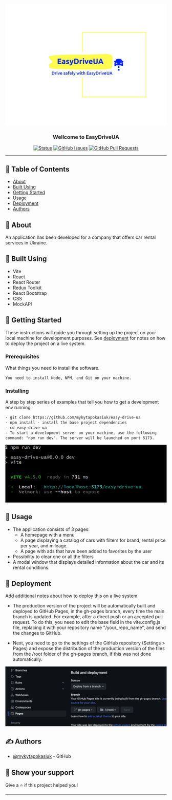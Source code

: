 <p align="center">
 <img width=600px height=auto src="./src/assets/ed-logo.webp" alt="Project logo">
</p>
<h3 align="center">Wellcome to EasyDriveUA</h3>

<div align="center">

[![Status](https://img.shields.io/badge/status-active-success.svg)]()
[![GitHub Issues](https://img.shields.io/github/issues/mykytapokasiuk/easy-drive-ua)](https://github.com/mykytapokasiuk/easy-drive-ua/issues)
[![GitHub Pull Requests](https://img.shields.io/github/issues-pr/mykytapokasiuk/easy-drive-ua)](https://github.com/mykytapokasiuk/easy-drive-ua/pulls)

</div>

---

## 📝 Table of Contents

- [About](#about)
- [Built Using](#built_using)
- [Getting Started](#getting_started)
- [Usage](#usage)
- [Deployment](#deployment)
- [Authors](#authors)

## 🧐 About <a name = "about"></a>

An application has been developed for a company that offers car rental services
in Ukraine.

## 🔨 Built Using <a name = "built_using"></a>

- Vite
- React
- React Router
- Redux Toolkit
- React Bootstrap
- CSS
- MockAPI

## 🏁 Getting Started <a name = "getting_started"></a>

These instructions will guide you through setting up the project on your local
machine for development purposes. See [deployment](#deployment) for notes on how
to deploy the project on a live system.

### Prerequisites

What things you need to install the software.

```
You need to install Node, NPM, and Git on your machine.
```

### Installing

A step by step series of examples that tell you how to get a development env
running.

```
- git clone https://github.com/mykytapokasiuk/easy-drive-ua
- npm install - install the base project dependencies
- cd easy-drive-ua
- To start a development server on your machine, use the following command: "npm run dev". The server will be launched on port 5173.
```

<img width=600px height=auto src="./src/assets/server_start_example.jpg" alt="Server start example">

## 🎈 Usage <a name ="usage"></a>

- The application consists of 3 pages:
  - A homepage with a menu
  - A page displaying a catalog of cars with filters for brand, rental price per
    year, and mileage.
  - A page with ads that have been added to favorites by the user
- Possibility to clear one or all the filters
- A modal window that displays detailed information about the car and its rental
  conditions.

## 🚀 Deployment <a name = "deployment"></a>

Add additional notes about how to deploy this on a live system.

- The production version of the project will be automatically built and deployed
  to GitHub Pages, in the gh-pages branch, every time the main branch is
  updated. For example, after a direct push or an accepted pull request. To do
  this, you need to edit the base field in the vite.config.js file, replacing it
  with your repository name "/your_repo_name", and send the changes to GitHub.

- Next, you need to go to the settings of the GitHub repository (Settings >
  Pages) and expose the distribution of the production version of the files from
  the /root folder of the gh-pages branch, if this was not done automatically.

<img width=600px height=auto src="./src/assets/repo-settings.png" alt="GitHub pages config">

## ✍️ Authors <a name = "authors"></a>

- [@mykytapokasiuk](https://github.com/mykytapokasiuk) - GitHub

## 🤝 Show your support

Give a ⭐️ if this project helped you!

---
